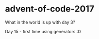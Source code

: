 # advent-of-code-2017

What in the world is up with day 3?

Day 15 - first time using generators :D
